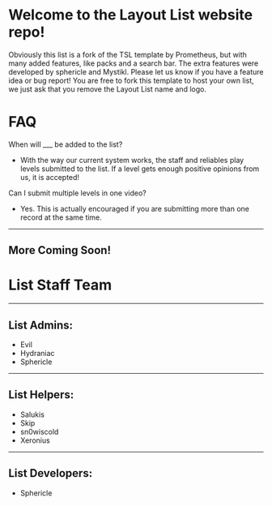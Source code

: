 # Welcome to the Layout List website repo!

Obviously this list is a fork of the TSL template by Prometheus, but with many added features, like packs and a search bar.
The extra features were developed by sphericle and Mystikl. Please let us know if you have a feature idea or bug report!
You are free to fork this template to host your own list, we just ask that you remove the Layout List name and logo.  

# FAQ

When will ___ be added to the list?

* With the way our current system works, the staff and reliables play levels submitted to the list. If a level gets enough positive opinions from us, it is accepted!

Can I submit multiple levels in one video?

* Yes. This is actually encouraged if you are submitting more than one record at the same time.


---

## More Coming Soon!

# List Staff Team


---

## List Admins:

* Evil
* Hydraniac
* Sphericle


---

## List Helpers:

* Salukis
* Skip
* sn0wiscold
* Xeronius


---

## List Developers:

* Sphericle


